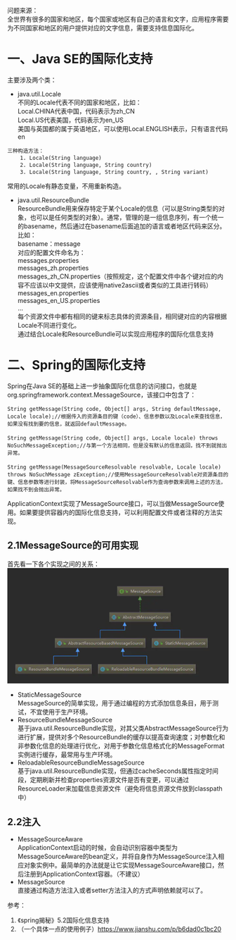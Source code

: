问题来源：  
全世界有很多的国家和地区，每个国家或地区有自己的语言和文字，应用程序需要为不同国家和地区的用户提供对应的文字信息，需要支持信息国际化。  

一、Java SE的国际化支持  
=  
主要涉及两个类：  
* java.util.Locale  
不同的Locale代表不同的国家和地区，比如：  
Local.CHINA代表中国，代码表示为zh_CN  
Local.US代表美国，代码表示为en_US  
美国与英国都的属于英语地区，可以使用Local.ENGLISH表示，只有语言代码en  
```
三种构造方法：  
    1. Locale(String language)  
    2. Locale(String language, String country)  
    3. Locale(String language, String country, , String variant)  
```
常用的Locale有静态变量，不用重新构造。
* java.util.ResourceBundle  
ResourceBundle用来保存特定于某个Locale的信息（可以是String类型的对象，也可以是任何类型的对象）。通常，管理的是一组信息序列，有一个统一的basename，然后通过在basename后面追加的语言或者地区代码来区分。比如：  
basename：message  
对应的配置文件命名为：  
messages.properties  
messages_zh.properties  
messages_zh_CN.properties（按照规定，这个配置文件中各个键对应的内容不应该以中文提供，应该使用native2ascii或者类似的工具进行转码）  
messages_en.properties  
messages_en_US.properties  
...  
每个资源文件中都有相同的键来标志具体的资源条目，相同键对应的内容根据Locale不同进行变化。  
通过结合Locale和ResourceBundle可以实现应用程序的国际化信息支持  


二、Spring的国际化支持
=  
Spring在Java SE的基础上进一步抽象国际化信息的访问接口，也就是org.springframework.context.MessageSource，该接口中包含了：
```
String getMessage(String code, Object[] args, String defaultMessage, Locale locale);//根据传入的资源条目的键（code）、信息参数以及Locale来查找信息，如果没有找到要的信息，就返回defaultMessage。  

String getMessage(String code, Object[] args, Locale locale) throws NoSuchMessageException;//与第一个方法相同，但是没有默认的信息返回，找不到就抛出异常。  

String getMessage(MessageSourceResolvable resolvable, Locale locale) throws NoSuchMessage zException;//使用MessageSourceResolvable对资源条目的键、信息参数等进行封装，将MessageSourceResolvable作为查询参数来调用上述的方法，如果找不到会抛出异常。  
```  

ApplicationContext实现了MessageSource接口，可以当做MessageSource使用。如果要提供容器内的国际化信息支持，可以利用配置文件或者注释的方法实现。  

2.1MessageSource的可用实现
-  
首先看一下各个实现之间的关系：  
![MessageSource体系结构](../../../image/spring/messagesource/MessageSource类层次结构.png "MessageSource")

* StaticMessageSource  
MessageSource的简单实现，用于通过编程的方式添加信息条目，用于测试，不宜使用于生产环境。  
* ResourceBundleMessageSource  
基于java.util.ResourceBundle实现，对其父类AbstractMessageSource行为进行扩展，提供对多个ResourceBundle的缓存以提高查询速度；对参数化和非参数化信息的处理进行优化，对用于参数化信息格式化的MessageFormat实例进行缓存，最常用与生产环境。  
* ReloadableResourceBundleMessageSource  
基于java.util.ResourceBundle实现，但通过cacheSeconds属性指定时间段，定期刷新并检查properties资源文件是否有变更，可以通过ResourceLoader来加载信息资源文件（避免将信息资源文件放到classpath中）  

2.2注入  
-  
* MessageSourceAware  
ApplicationContext启动的时候，会自动识别容器中类型为MessageSourceAware的bean定义，并将自身作为MessageSource注入相应对象实例中。最简单的办法就是让它实现MessageSourceAware接口，然后注册到ApplicationContext容器。（不建议）  
* MessageSource  
直接通过构造方法注入或者setter方法注入的方式声明依赖就可以了。





参考：
1. 《spring揭秘》5.2国际化信息支持
2. （一个具体一点的使用例子）https://www.jianshu.com/p/b6dad0c1bc20